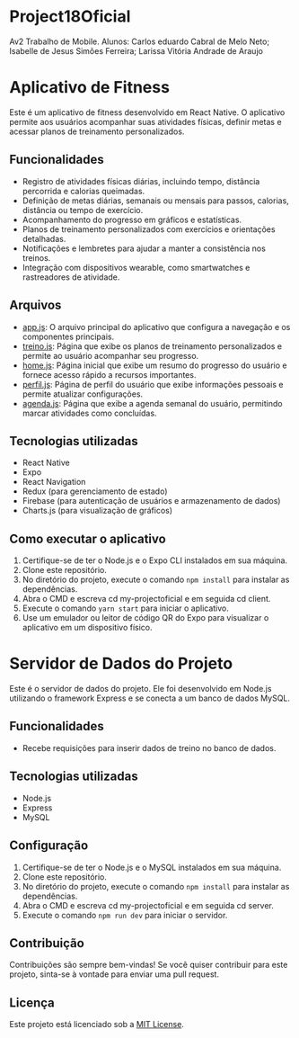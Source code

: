 # Project18Oficial
Av2 Trabalho de Mobile. Alunos: Carlos eduardo Cabral de Melo Neto; Isabelle de Jesus Simões Ferreira; Larissa Vitória Andrade de Araujo 

# Aplicativo de Fitness

Este é um aplicativo de fitness desenvolvido em React Native. O aplicativo permite aos usuários acompanhar suas atividades físicas, definir metas e acessar planos de treinamento personalizados.



## Funcionalidades

- Registro de atividades físicas diárias, incluindo tempo, distância percorrida e calorias queimadas.
- Definição de metas diárias, semanais ou mensais para passos, calorias, distância ou tempo de exercício.
- Acompanhamento do progresso em gráficos e estatísticas.
- Planos de treinamento personalizados com exercícios e orientações detalhadas.
- Notificações e lembretes para ajudar a manter a consistência nos treinos.
- Integração com dispositivos wearable, como smartwatches e rastreadores de atividade.

## Arquivos

- [app.js](app.js): O arquivo principal do aplicativo que configura a navegação e os componentes principais.
- [treino.js](treino.js): Página que exibe os planos de treinamento personalizados e permite ao usuário acompanhar seu progresso.
- [home.js](home.js): Página inicial que exibe um resumo do progresso do usuário e fornece acesso rápido a recursos importantes.
- [perfil.js](perfil.js): Página de perfil do usuário que exibe informações pessoais e permite atualizar configurações.
- [agenda.js](agenda.js): Página que exibe a agenda semanal do usuário, permitindo marcar atividades como concluídas.

## Tecnologias utilizadas

- React Native
- Expo
- React Navigation
- Redux (para gerenciamento de estado)
- Firebase (para autenticação de usuários e armazenamento de dados)
- Charts.js (para visualização de gráficos)

## Como executar o aplicativo

1. Certifique-se de ter o Node.js e o Expo CLI instalados em sua máquina.
2. Clone este repositório.
3. No diretório do projeto, execute o comando `npm install` para instalar as dependências.
4. Abra o CMD e escreva cd my-projectoficial e em seguida cd client. 
6. Execute o comando `yarn start` para iniciar o aplicativo.
7. Use um emulador ou leitor de código QR do Expo para visualizar o aplicativo em um dispositivo físico.


# Servidor de Dados do Projeto

Este é o servidor de dados do projeto. Ele foi desenvolvido em Node.js utilizando o framework Express e se conecta a um banco de dados MySQL.

## Funcionalidades

- Recebe requisições para inserir dados de treino no banco de dados.

## Tecnologias utilizadas

- Node.js
- Express
- MySQL

## Configuração

1. Certifique-se de ter o Node.js e o MySQL instalados em sua máquina.
2. Clone este repositório.
3. No diretório do projeto, execute o comando `npm install` para instalar as dependências.
4. Abra o CMD e escreva cd my-projectoficial e em seguida cd server. 
5. Execute o comando `npm run dev` para iniciar o servidor.


## Contribuição

Contribuições são sempre bem-vindas! Se você quiser contribuir para este projeto, sinta-se à vontade para enviar uma pull request.

## Licença

Este projeto está licenciado sob a [MIT License](LICENSE).
